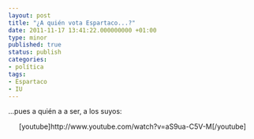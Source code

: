 ```yaml
---
layout: post
title: "¿A quién vota Espartaco...?"
date: 2011-11-17 13:41:22.000000000 +01:00
type: minor
published: true
status: publish
categories:
- política
tags:
- Espartaco
- IU
---
```

<p>...pues a quién a a ser, a los suyos:</p>
<p style="text-align: center;">[youtube]http://www.youtube.com/watch?v=aS9ua-C5V-M[/youtube]</p>
